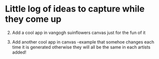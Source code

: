 # Little log of ideas to capture while they come up

2. Add a cool app in vangogh suinflowers canvas just for the fun of it 

3. Add another cool app in canvas -example that somehoe changes each time it is generated otherwise they will all be the same in each artists added! 


